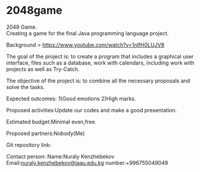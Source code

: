 # 2048game
2048 Game.   
Creating a game for the final Java programming language project.

Background > https://www.youtube.com/watch?v=1nlfH0LUJV8 

The goal of the project is: to create a program that includes a graphical user interface,
files such as a database, work with calendars, including work with projects as well as Try-Catch.

The objective of the project is: to combine all the necessary proposals and solve the tasks.

Expected outcomes: 1)Good emotions 2)High marks.

Proposed activities:Update our codes and make a good presentation.

Estimated budget:Minimal even,free.

Proposed partners:Nobody(Me)

Git repository link:

Contact person: Name:Nuraly Kenzhebekov
                Email:nuraly.kenzhebekov@iaau.edu.kg
                number:+996755049049







